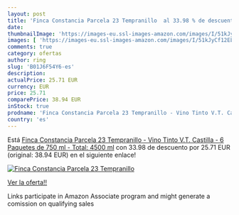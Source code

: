 ```yaml
---
layout: post
title: 'Finca Constancia Parcela 23 Tempranillo  al 33.98 % de descuento'
date: 
thumbnailImage: 'https://images-eu.ssl-images-amazon.com/images/I/51kJyCf12EL._SL200_.jpg'
images: [ 'https://images-eu.ssl-images-amazon.com/images/I/51kJyCf12EL._SL200_.jpg' ]
comments: true
category: ofertas
author: ring
slug: 'B01J6F54Y6-es'
description:
actualPrice: 25.71 EUR
currency: EUR
price: 25.71
comparePrice: 38.94 EUR
inStock: true
prodname: 'Finca Constancia Parcela 23 Tempranillo - Vino Tinto V.T. Castilla - 6 Paquetes de 750 ml - Total: 4500 ml'
country: 'es'
---
```


Está [Finca Constancia Parcela 23 Tempranillo - Vino Tinto V.T. Castilla - 6 Paquetes de 750 ml - Total: 4500 ml](https://www.amazon.es/dp/B01J6F54Y6/?tag=tolees-21) con 33.98 de descuento por 25.71 EUR (original: 38.94 EUR) en el siguiente enlace!

[![Finca Constancia Parcela 23 Tempranillo ](https://images-eu.ssl-images-amazon.com/images/I/51kJyCf12EL._SL200_.jpg)](https://www.amazon.es/dp/B01J6F54Y6/?tag=tolees-21)

[Ver la oferta!!](https://www.amazon.es/dp/B01J6F54Y6/?tag=tolees-21)

Links participate in Amazon Associate program and might generate a comission on qualifying sales



